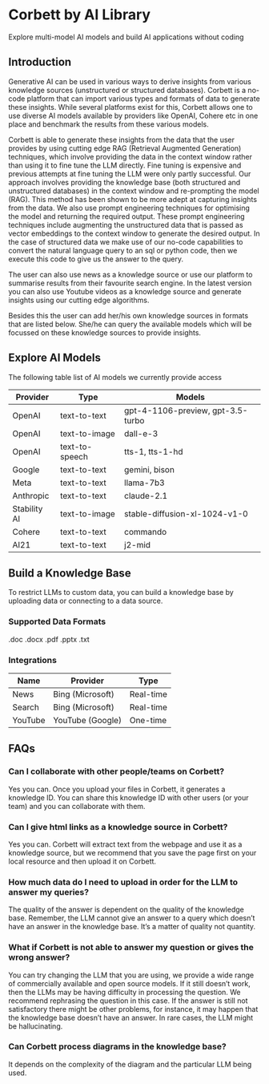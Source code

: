 # Corbett by AI Library
Explore multi-model AI models and build AI applications without coding

## Introduction

Generative AI can be used in various ways to derive insights from various knowledge sources (unstructured or structured databases). Corbett is a no-code platform that can import various types and formats of data to generate these insights. While several platforms exist for this, Corbett allows one to use diverse AI models available by providers like OpenAI, Cohere etc in one place and benchmark the results from these various
models.

Corbett is able to generate these insights from the data that the user provides by using cutting edge RAG (Retrieval Augmented Generation) techniques, which involve providing the data in the context window rather than using it to fine tune the LLM directly. Fine tuning is expensive and previous attempts at fine tuning the LLM were only partly successful. Our approach involves providing the knowledge base (both structured and unstructured databases) in the context window and re-prompting the model (RAG). This method has been shown to be more adept at capturing insights from the data. We also use prompt engineering techniques for optimising the model and returning the required output. These prompt engineering techniques include augmenting the unstructured data that is passed as vector embeddings to the context window to generate the desired output. In the case of structured data we make use of our no-code capabilities to convert the natural language query to an sql or python code, then we execute this code to give us the answer to the query. 

The user can also use news as a knowledge source or use our platform to summarise results from their favourite search engine. In the latest version you can also use Youtube videos as a knowledge source and generate insights using our cutting edge algorithms.

Besides this the user can add her/his own knowledge sources in formats that are listed below. She/he can query the available models which will be focussed on these knowledge sources to provide insights.

## Explore AI Models

The following table list of AI models we currently provide access

| Provider | Type | Models |
| -------- | ------- |------- |
| OpenAI  | text-to-text    | gpt-4-1106-preview, gpt-3.5-turbo    |
| OpenAI | text-to-image     | dall-e-3    |
| OpenAI    | text-to-speech    | tts-1, tts-1-hd    |
| Google  | text-to-text    | gemini, bison    |
| Meta | text-to-text     | llama-7b3    |
| Anthropic    | text-to-text    | claude-2.1    |
| Stability AI  | text-to-image    | stable-diffusion-xl-1024-v1-0    |
| Cohere | text-to-text     | commando    |
| AI21    | text-to-text    | j2-mid    |

## Build a Knowledge Base

To restrict LLMs to custom data, you can build a knowledge base by uploading data or connecting to a data source. 

### Supported Data Formats

.doc
.docx
.pdf
.pptx
.txt

### Integrations

| Name | Provider | Type |
| -------- | ------- | ------- |
| News  | Bing (Microsoft) | Real-time |
| Search  | Bing (Microsoft) | Real-time |
| YouTube  | YouTube (Google) | One-time |


## FAQs

### Can I collaborate with other people/teams on Corbett?
Yes you can. Once you upload your files in Corbett, it generates a knowledge ID. You can share this knowledge ID with other users (or your team) and you can collaborate with them.

### Can I give html links as a knowledge source in Corbett?
Yes you can. Corbett will extract text from the webpage and use it as a knowledge source, but we recommend that you save the page first on your local resource and then upload it on Corbett.

### How much data do I need to upload in order for the LLM to answer my queries? 
The quality of the answer is dependent on the quality of the knowledge base. Remember, the LLM cannot give an answer to a query which doesn’t have an answer in the knowledge base. It’s a matter of quality not quantity.

### What if Corbett is not able to answer my question or gives the wrong answer?
You can try changing the LLM that you are using, we provide a wide range of commercially available and open source models. If it still doesn’t work, then the LLMs may be having difficulty in processing the question. We recommend rephrasing the question in this case. If the answer is still not satisfactory there might be other problems, for instance, it may happen that the knowledge base doesn’t have an answer. In rare cases, the LLM might be hallucinating. 

### Can Corbett process diagrams in the knowledge base?
It depends on the complexity of the diagram and the particular LLM being used.
